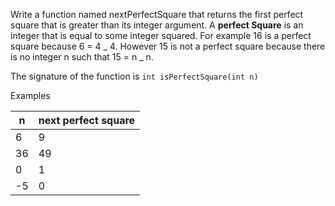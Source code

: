 Write a function named nextPerfectSquare that returns the first perfect square that is greater than its integer argument. A **perfect Square** is an integer that is equal to some integer squared. For example 16 is a perfect square because 6 = 4 _ 4. However 15 is not a perfect square because there is no integer n such that 15 = n _ n.

The signature of the function is
`int isPerfectSquare(int n)`

Examples

| n   | next perfect square |
| --- | ------------------- |
| 6   | 9                   |
| 36  | 49                  |
| 0   | 1                   |
| -5  | 0                   |
